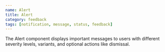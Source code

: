 ```yaml
---
name: Alert
title: Alert
category: feedback
tags: [notification, message, status, feedback]
---
```

The Alert component displays important messages to users with different severity levels, variants, and optional actions like dismissal.
